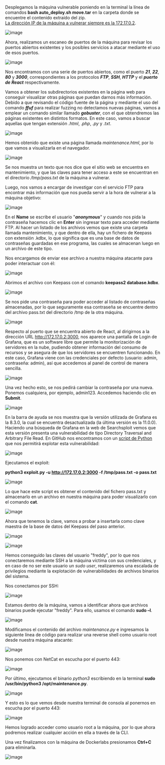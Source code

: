 Desplegamos la máquina vulnerable poniendo en la terminal la línea de comandos **bash auto_deploy.sh move.tar** en la carpeta donde se encuentre el contenido extraído del zip.<br>
<ins>La dirección IP de la máquina a vulnerar siempre es la 172.17.0.2</ins>.

  ![image](https://github.com/PedroMontoya11/Laboratorios-CTF/assets/145665312/43a31721-b0fa-4214-aa9f-3ecd59df53d2)

Ahora, realizamos un escaneo de puertos de la máquina para revisar los puertos abiertos existentes y los posibles servicios a atacar mediante el uso de esos puertos.

  ![image](https://github.com/PedroMontoya11/Laboratorios-CTF/assets/145665312/bc1afc2c-d156-482a-bf66-f49e63a720e1)

Nos encontramos con una serie de puertos abiertos, como el puerto ***21***, ***22***, ***80*** y ***3000***, correspondientes a los protocolos ***FTP***, ***SSH***, ***HTTP*** y el ***puerto de React*** respectivamente.

Vamos a obtener los subdirectorios existentes en la página web para conseguir visualizar otras páginas que puedan darnos más información.
Debido a que revisando el código fuente de la página y mediante el uso del comando ***ffuf*** para realizar fuzzing no detectamos nuevas páginas, vamos a emplear un comando similar llamado ***gobuster***, con el que obtendremos las páginas existentes en distintos formatos. En este caso, vamos a buscar aquellas que tengan extensión .*html*, .*php*, .*py* y .*txt*.

  ![image](https://github.com/PedroMontoya11/Laboratorios-CTF/assets/145665312/d28ba1f2-53e5-485d-b3dc-6cbb89075888)

Hemos obtenido que existe una página llamada *maintenance.html*, por lo que vamos a visualizarla en el navegador.

  ![image](https://github.com/PedroMontoya11/Laboratorios-CTF/assets/145665312/3b373f32-cf42-4406-b63a-6c9ba4602638)

Se nos muestra un texto que nos dice que el sitio web se encuentra en mantenimiento, y que las claves para tener acceso a este se encuentran en el directorio */tmp/pass.txt* de la máquina a vulnerar.

Luego, nos vamos a encargar de investigar con el servicio FTP para encontrar más información que nos pueda servir a la hora de vulnerar a la máquina objetivo:

  ![image](https://github.com/PedroMontoya11/Laboratorios-CTF/assets/145665312/8326a04b-20d8-4e27-bc22-cc431145d96d)

En el **Name** se escribe el usuario "***anonymous***" y cuando nos pida la contraseña hacemos clic en **Enter** sin ingresar texto para acceder mediante FTP.
Al hacer un listado de los archivos vemos que existe una carpeta llamada mantenimiento, y que dentro de ella, hay un fichero de Keepass con extensión .kdbx, lo que significa que es una base de datos de contraseñas guardadas en ese programa, las cuales se almacenan luego en un archivo de este tipo.

Nos encargamos de enviar ese archivo a nuestra máquina atacante para poder interactuar con él:

  ![image](https://github.com/PedroMontoya11/Laboratorios-CTF/assets/145665312/74420da5-6aca-4246-97f4-7e3d63a6ecc7)

Abrimos el archivo con Keepass con el comando **keepass2 database.kdbx**.

  ![image](https://github.com/PedroMontoya11/Laboratorios-CTF/assets/145665312/4af03103-a476-46f0-bc22-dccc21c56ddb)

Se nos pide una contraseña para poder acceder al listado de contraseñas almacenadas, por lo que seguramente esa contraseña se encuentre dentro del archivo pass.txt del directorio /tmp de la otra máquina.

  ![image](https://github.com/PedroMontoya11/Laboratorios-CTF/assets/145665312/d55b5b97-4a12-49d7-b902-1419ff3e0958)

Respecto al puerto que se encuentra abierto de React, al dirigirnos a la dirección URL http://172.17.0.2:3000, nos aparece una pantalla de Login de Grafana, que es un software libre que permite la monitorización de servidores en la nube, pudiendo obtener información del consumo de recursos y se asegura de que los servidores se encuentren funcionando.
En este caso, Grafana viene con las credenciales por defecto (usuario: admin, contraseña: admin), así que accedemos al panel de control de manera sencilla.

  ![image](https://github.com/PedroMontoya11/Laboratorios-CTF/assets/145665312/26d5e0db-44b6-4275-a5c2-6f83e76c0ddb)

Una vez hecho esto, se nos pedirá cambiar la contraseña por una nueva. Ponemos cualquiera, por ejemplo, admin123. Accedemos haciendo clic en **Submit**.

  ![image](https://github.com/PedroMontoya11/Laboratorios-CTF/assets/145665312/fb4ce5d8-f126-4544-b1ff-53d8106748ef)

En la barra de ayuda se nos muestra que la versión utilizada de Grafana es la 8.3.0, la cual se encuentra desactualizada (la última versión es la 11.0.0).
Haciendo una búsqueda de Grafana en la web de Searchsploit vemos que esta versión presenta una vulnerabilidad de tipo Directory Traversal and Arbitrary File Read.
En GitHub nos encontramos con un [script de Python](https://gist.github.com/bryanmcnulty/0f013fb75e94140bae70de2b0e986e45) que nos permitirá explotar esta vulnerabilidad:

  ![image](https://github.com/PedroMontoya11/Laboratorios-CTF/assets/145665312/0ad1c821-050e-45d4-8567-80623a3c09f8)

Ejecutamos el exploit:

**python3 exploit.py -u http://172.17.0.2:3000 -f /tmp/pass.txt -o pass.txt**

  ![image](https://github.com/PedroMontoya11/Laboratorios-CTF/assets/145665312/7d6a0da9-2404-4056-9d26-6ec0a911b180)

Lo que hace este script es obtener el contenido del fichero pass.txt y almacenarlo en un archivo en nuestra máquina para poder visualizarlo con el comando **cat**.

  ![image](https://github.com/PedroMontoya11/Laboratorios-CTF/assets/145665312/1923d509-2113-43d3-8392-845f70ab818d)

Ahora que tenemos la clave, vamos a probar a insertarla como clave maestra de la base de datos del Keepass del paso anterior.

  ![image](https://github.com/PedroMontoya11/Laboratorios-CTF/assets/145665312/76e3e463-9487-4dd2-96f3-effceeac9a21)

  ![image](https://github.com/PedroMontoya11/Laboratorios-CTF/assets/145665312/c0abd609-87ec-44ba-a673-1869db4e6628)

Hemos conseguido las claves del usuario "freddy", por lo que nos conectaremos mediante SSH a la máquina víctima con sus credenciales, y en caso de no ser este usuario un *sudo user*, realizaremos una escalada de privilegios mediante la explotación de vulnerabilidades de archivos binarios del sistema.

Nos conectamos por SSH:

  ![image](https://github.com/PedroMontoya11/Laboratorios-CTF/assets/145665312/5cf91769-78d2-4c10-adec-34c74b71697a)

Estamos dentro de la máquina, vamos a identificar ahora que archivos binarios puede ejecutar "freddy". Para ello, usamos el comando **sudo –l**.

  ![image](https://github.com/PedroMontoya11/Laboratorios-CTF/assets/145665312/1e423e36-1328-4367-b05f-66a3562ef2c9)

Modificamos el contenido del archivo *maintenance.py* e ingresamos la siguiente línea de código para realizar una reverse shell como usuario root desde nuestra máquina atacante:

  ![image](https://github.com/PedroMontoya11/Laboratorios-CTF/assets/145665312/3d3ad495-67ba-43c1-8f16-4e01ce10805a)

Nos ponemos con NetCat en escucha por el puerto 443:

  ![image](https://github.com/PedroMontoya11/Laboratorios-CTF/assets/145665312/b09fc8be-d4fd-459a-b98b-e8c6f16cae5c)

Por último, ejecutamos el binario *python3* escribiendo en la terminal **sudo /usr/bin/python3 /opt/maintenance.py**.

  ![image](https://github.com/PedroMontoya11/Laboratorios-CTF/assets/145665312/cb944116-9831-4b15-bcde-13373e4b6047)

Y esto es lo que vemos desde nuestra terminal de consola al ponernos en escucha por el puerto 443:

  ![image](https://github.com/PedroMontoya11/Laboratorios-CTF/assets/145665312/d982f925-8529-42c1-b543-c530c7207ceb)

Hemos logrado acceder como usuario root a la máquina, por lo que ahora podremos realizar cualquier acción en ella a través de la CLI.

Una vez finalizamos con la máquina de Dockerlabs presionamos **Ctrl+C** para eliminarla.

  ![image](https://github.com/PedroMontoya11/Laboratorios-CTF/assets/145665312/57da3b0a-3f13-43d9-b11f-563c8074e6fb)
